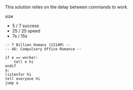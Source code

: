 This solution relies on the delay between commands to work.

size
* 5 / 7
success
* 25 / 25
speed
* 7s / 15s

```
-- 7 Billion Humans (2214M) --
-- 46: Compulsory Office Romance --

if e == worker:
	tell e hi
endif
a:
listenfor hi
tell everyone hi
jump a



```